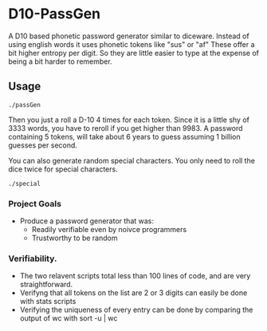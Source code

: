 # D10-PassGen
A D10 based phonetic password generator similar to diceware. Instead of using english words it uses phonetic tokens like "sus" or "af" These offer a bit higher entropy per digit. So they are little easier to type at the expense of being a bit harder to remember. 
## Usage
```
./passGen
```
Then you just a roll a D-10 4 times for each token. Since it is a little shy of 3333 words, you have to reroll if you get higher than 9983. A password containing 5 tokens, will take about 6 years to guess assuming 1 billion guesses per second.

You can also generate random special characters. You only need to roll the dice twice for special characters. 
```
./special
```

### Project Goals
- Produce a password generator that was:
  - Readily verifiable even by noivce programmers
  - Trustworthy to be random
### Verifiability. 
- The two relavent scripts total less than 100 lines of code, and are very straightforward.
- Verifyng that all tokens on the list are 2 or 3 digits can easily be done with stats scripts
- Verifying the uniqueness of every entry can be done by comparing the output of wc with sort -u | wc
